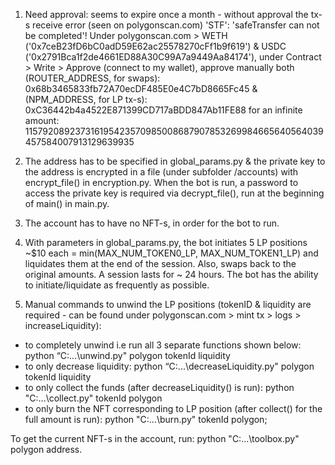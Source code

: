 1. Need approval: seems to expire once a month - without approval the tx-s receive error (seen on polygonscan.com) 
  'STF': 'safeTransfer can not be completed'!
  Under polygonscan.com > WETH ('0x7ceB23fD6bC0adD59E62ac25578270cFf1b9f619') & USDC ('0x2791Bca1f2de4661ED88A30C99A7a9449Aa84174'),
  under Contract > Write > Approve (connect to my wallet), approve manually both
  (ROUTER_ADDRESS, for swaps): 0x68b3465833fb72A70ecDF485E0e4C7bD8665Fc45 & (NPM_ADDRESS, for LP tx-s): 0xC36442b4a4522E871399CD717aBDD847Ab11FE88
  for an infinite amount: 115792089237316195423570985008687907853269984665640564039457584007913129639935
  
2. The address has to be specified in global_params.py & the private key to the address is encrypted in a file (under subfolder /accounts)
    with encrypt_file() in encryption.py. When the bot is run, a password to access the private key is required via decrypt_file(),
    run at the beginning of main() in main.py.
  
3. The account has to have no NFT-s, in order for the bot to run.


 
4.  With parameters in global_params.py, the bot initiates 5 LP positions ~$10 each = min(MAX_NUM_TOKEN0_LP, MAX_NUM_TOKEN1_LP)
    and liquidates them at the end of the session. Also, swaps back to the original amounts. A session lasts for ~ 24 hours.
    The bot has the ability to initiate/liquidate as frequently as possible.

 
5. Manual commands to unwind the LP positions (tokenID & liquidity are required - can be found under polygonscan.com > mint tx > logs > increaseLiquidity):
  - to completely unwind i.e run all 3 separate functions shown below: python “C:\...\unwind.py" polygon tokenId liquidity
  - to only decrease liquidity: python “C:\...\decreaseLiquidity.py" polygon tokenId liquidity
  - to only collect the funds (after decreaseLiquidity() is run): python "C:\...\collect.py" tokenId polygon
  - to only burn the NFT corresponding to LP position (after collect() for the full amount is run): python "C:\...\burn.py" tokenId polygon;

  To get the current NFT-s in the account, run: python "C:\...\toolbox.py" polygon address.
